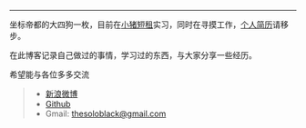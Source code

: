 -----

坐标帝都的大四狗一枚，目前在[小猪短租][1]实习，同时在寻摸工作，[个人简历][2]请移步。

在此博客记录自己做过的事情，学习过的东西，与大家分享一些经历。

希望能与各位多多交流

> * [新浪微博][3]
> * [Github][4]
> * Gmail: [thesoloblack@gmail.com][5]


[1]: http://www.xiaozhu.com
[2]: http://solo.black/resume.html
[3]: http://weibo.com/thesoloblack
[4]: https://github.com/soloblack
[5]: mailto:thesoloblack@gmail.com
